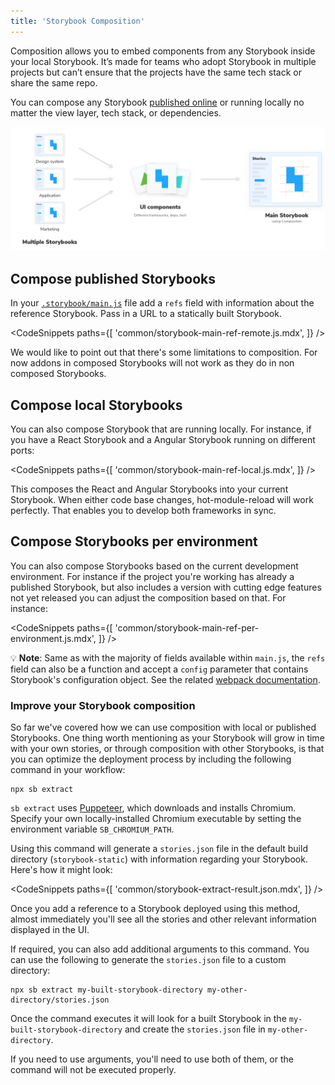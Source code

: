 ```yaml
---
title: 'Storybook Composition'
---
```


Composition allows you to embed components from any Storybook inside your local Storybook. It’s made for teams who adopt Storybook in multiple projects but can’t ensure that the projects have the same tech stack or share the same repo.

You can compose any Storybook [published online](./publish-storybook.md) or running locally no matter the view layer, tech stack, or dependencies.

![Storybook composition](./combine-storybooks.png)

## Compose published Storybooks

In your [`.storybook/main.js`](../configure/overview.md#configure-story-rendering) file add a `refs` field with information about the reference Storybook. Pass in a URL to a statically built Storybook.

<!-- prettier-ignore-start -->

<CodeSnippets
  paths={[
    'common/storybook-main-ref-remote.js.mdx',
  ]}
/>

<!-- prettier-ignore-end -->

<div class="aside">
 We would like to point out that there's some limitations to composition. For now addons in composed Storybooks will not work as they do in non composed Storybooks.
</div>

## Compose local Storybooks

You can also compose Storybook that are running locally. For instance, if you have a React Storybook and a Angular Storybook running on different ports:

<!-- prettier-ignore-start -->

<CodeSnippets
  paths={[
    'common/storybook-main-ref-local.js.mdx',
  ]}
/>

<!-- prettier-ignore-end -->

This composes the React and Angular Storybooks into your current Storybook. When either code base changes, hot-module-reload will work perfectly. That enables you to develop both frameworks in sync.

## Compose Storybooks per environment

You can also compose Storybooks based on the current development environment. For instance if the project you're working has already a published Storybook, but also includes a version with cutting edge features not yet released you can adjust the composition based on that. For instance:

<!-- prettier-ignore-start -->

<CodeSnippets
  paths={[
    'common/storybook-main-ref-per-environment.js.mdx',
  ]}
/>

<!-- prettier-ignore-end -->

<div class="aside">

💡 <strong>Note</strong>: Same as with the majority of fields available within <code>main.js</code>, the <code>refs</code> field can also be a function and accept a <code>config</code> parameter that contains Storybook's configuration object. See the related [webpack documentation](../configure/webpack.md#extending-storybooks-webpack-config).

</div>

### Improve your Storybook composition

So far we've covered how we can use composition with local or published Storybooks. One thing worth mentioning as your Storybook will grow in time with your own stories, or through composition with other Storybooks, is that you can optimize the deployment process by including the following command in your workflow:

```shell
npx sb extract
```

<div class="aside">

`sb extract` uses [Puppeteer](https://www.npmjs.com/package/puppeteer), which downloads and installs Chromium. Specify your own locally-installed Chromium executable by setting the environment variable `SB_CHROMIUM_PATH`.

</div>

Using this command will generate a `stories.json` file in the default build directory (`storybook-static`) with information regarding your Storybook. Here's how it might look:

<!-- prettier-ignore-start -->

<CodeSnippets
  paths={[
    'common/storybook-extract-result.json.mdx',
  ]}
/>

<!-- prettier-ignore-end -->

Once you add a reference to a Storybook deployed using this method, almost immediately you'll see all the stories and other relevant information displayed in the UI.

If required, you can also add additional arguments to this command. You can use the following to generate the `stories.json` file to a custom directory:

```shell
npx sb extract my-built-storybook-directory my-other-directory/stories.json
```

Once the command executes it will look for a built Storybook in the `my-built-storybook-directory` and create the `stories.json` file in `my-other-directory`.

<div class="aside">

If you need to use arguments, you'll need to use both of them, or the command will not be executed properly.

</div>
